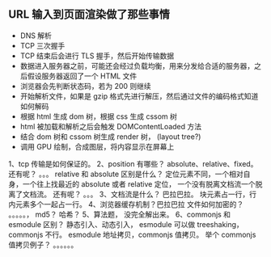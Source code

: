 ## URL 输入到页面渲染做了那些事情

- DNS 解析
- TCP 三次握手
- TCP 结束后会进行 TLS 握手，然后开始传输数据
- 数据进入服务器之前，可能还会经过负载均衡，用来分发给合适的服务器，之后假设服务器返回了一个 HTML 文件
- 浏览器会先判断状态码，若为 200 则继续
- 开始解析文件，如果是 gzip 格式先进行解压，然后通过文件的编码格式知道如何解码
- 根据 html 生成 dom 树，根据 css 生成 cssom 树
- html 被加载和解析之后会触发 DOMContentLoaded 方法
- 结合 dom 树和 cssom 树生成 render 树， (layout tree?)
- 调用 GPU 绘制，合成图层，将内容显示在屏幕上

1、tcp 传输是如何保证的。
2、position 有哪些？ absolute、relative、fixed。 还有呢？ 。。。 relative 和 absolute 区别是什么？ 定位元素不同，一个相对自身，一个往上找最近的 absolute 或者 relative 定位， 一个没有脱离文档流一个脱离了文档流。 还有呢？ 。。。
3、文档流是什么？ 巴拉巴拉。 块元素占一行，行内元素多个一起占一行。
4、浏览器缓存机制？巴拉巴拉 文件如何加密的？ 。。。。。， md5？ 哈希？
5、算法题， 没完全解出来。
6、commonjs 和 esmodule 区别？ 静态引入、动态引入， esmodule 可以做 treeshaking， commonjs 不行。 esmodule 地址拷贝，commonjs 值拷贝。 举个 commonjs 值拷贝例子？ 。。。。。。
